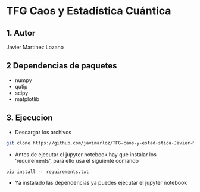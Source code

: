 # TFG Caos y Estadística Cuántica
## 1. Autor
Javier Martínez Lozano

## 2 Dependencias de paquetes
- numpy
- qutip
- scipy
- matplotlib

## 3. Ejecucion
- Descargar los archivos
```bash
git clone https://github.com/javimarloz/TFG-caos-y-estad-stica-Javier-Mart-nez.git
```
- Antes de ejecutar el jupyter notebook hay que instalar los 'requirements', para ello usa el siguiente comando
```bash
pip install -r requirements.txt
```
- Ya instalado las dependencias ya puedes ejecutar el jupyter notebook
